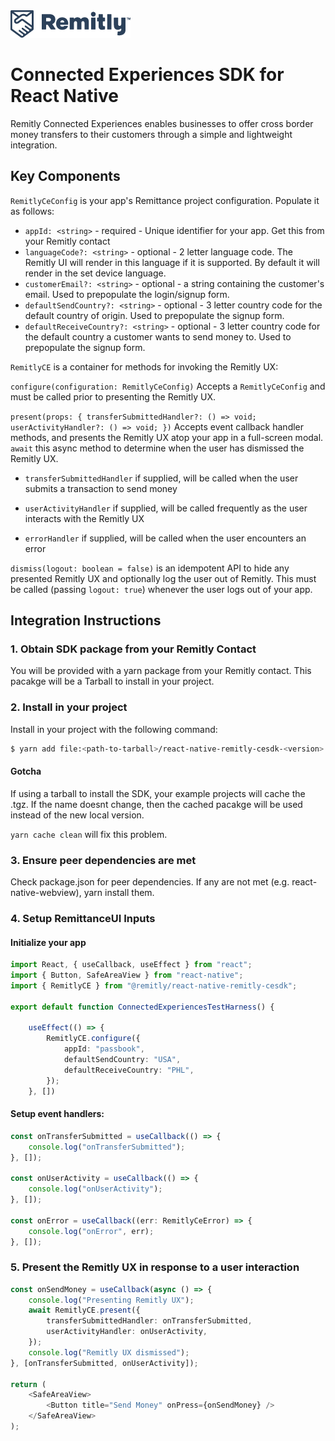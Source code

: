 <img src=".github/Remitly_Horizontal_Logo_Preferred_RGB_Indigo_192x44.png" width="192" title="Remitly Logo" />

# Connected Experiences SDK for React Native

Remitly Connected Experiences enables businesses to offer cross border money transfers to their customers through a simple and lightweight integration.

## Key Components

`RemitlyCeConfig` is your app's Remittance project configuration. Populate it as follows:

-   `appId: <string>` - required - Unique identifier for your app. Get this from your Remitly contact
-   `languageCode?: <string>` - optional - 2 letter language code. The Remitly UI will render in this language if it is supported. By default it will render in the set device language.
-   `customerEmail?: <string>` - optional - a string containing the customer's email. Used to prepopulate the login/signup form.
-   `defaultSendCountry?: <string>` - optional - 3 letter country code for the default country of origin. Used to prepopulate the signup form.
-   `defaultReceiveCountry?: <string>` - optional - 3 letter country code for the default country a customer wants to send money to. Used to prepopulate the signup form.

`RemitlyCE` is a container for methods for invoking the Remitly UX:

`configure(configuration: RemitlyCeConfig)` Accepts a `RemitlyCeConfig` and must be called prior to presenting the Remitly UX.

`present(props: { transferSubmittedHandler?: () => void; userActivityHandler?: () => void; })` Accepts event callback handler methods, and presents the Remitly UX atop your app in a full-screen modal. `await` this async method to determine when the user has dismissed the Remitly UX.

-   `transferSubmittedHandler` if supplied, will be called when the user submits a transaction to send money

-   `userActivityHandler` if supplied, will be called frequently as the user interacts with the Remitly UX

-   `errorHandler` if supplied, will be called when the user encounters an error

`dismiss(logout: boolean = false)` is an idempotent API to hide any presented Remitly UX and optionally log the user out of Remitly. This must be called (passing `logout: true`) whenever the user logs out of your app.

## Integration Instructions

### 1. Obtain SDK package from your Remitly Contact

You will be provided with a yarn package from your Remitly contact. This pacakge will be a Tarball to install in your project.

### 2. Install in your project

Install in your project with the following command:

```bash
$ yarn add file:<path-to-tarball>/react-native-remitly-cesdk-<version>.tgz
```

#### Gotcha

If using a tarball to install the SDK, your example projects will cache the .tgz. If the name doesnt change, then the cached pacakge will be used instead of the new local version.

`yarn cache clean` will fix this problem.

### 3. Ensure peer dependencies are met

Check package.json for peer dependencies. If any are not met (e.g. react-native-webview), yarn install them.

### 4. Setup RemittanceUI Inputs

#### Initialize your app

```typescript
import React, { useCallback, useEffect } from "react";
import { Button, SafeAreaView } from "react-native";
import { RemitlyCE } from "@remitly/react-native-remitly-cesdk";

export default function ConnectedExperiencesTestHarness() {

    useEffect(() => {
        RemitlyCE.configure({
            appId: "passbook",
            defaultSendCountry: "USA",
            defaultReceiveCountry: "PHL",
        });
    }, [])
```

#### Setup event handlers:

```typescript
const onTransferSubmitted = useCallback(() => {
    console.log("onTransferSubmitted");
}, []);

const onUserActivity = useCallback(() => {
    console.log("onUserActivity");
}, []);

const onError = useCallback((err: RemitlyCeError) => {
    console.log("onError", err);
}, []);
```

### 5. Present the Remitly UX in response to a user interaction

```typescript
const onSendMoney = useCallback(async () => {
    console.log("Presenting Remitly UX");
    await RemitlyCE.present({
        transferSubmittedHandler: onTransferSubmitted,
        userActivityHandler: onUserActivity,
    });
    console.log("Remitly UX dismissed");
}, [onTransferSubmitted, onUserActivity]);

return (
    <SafeAreaView>
        <Button title="Send Money" onPress={onSendMoney} />
    </SafeAreaView>
);
```
